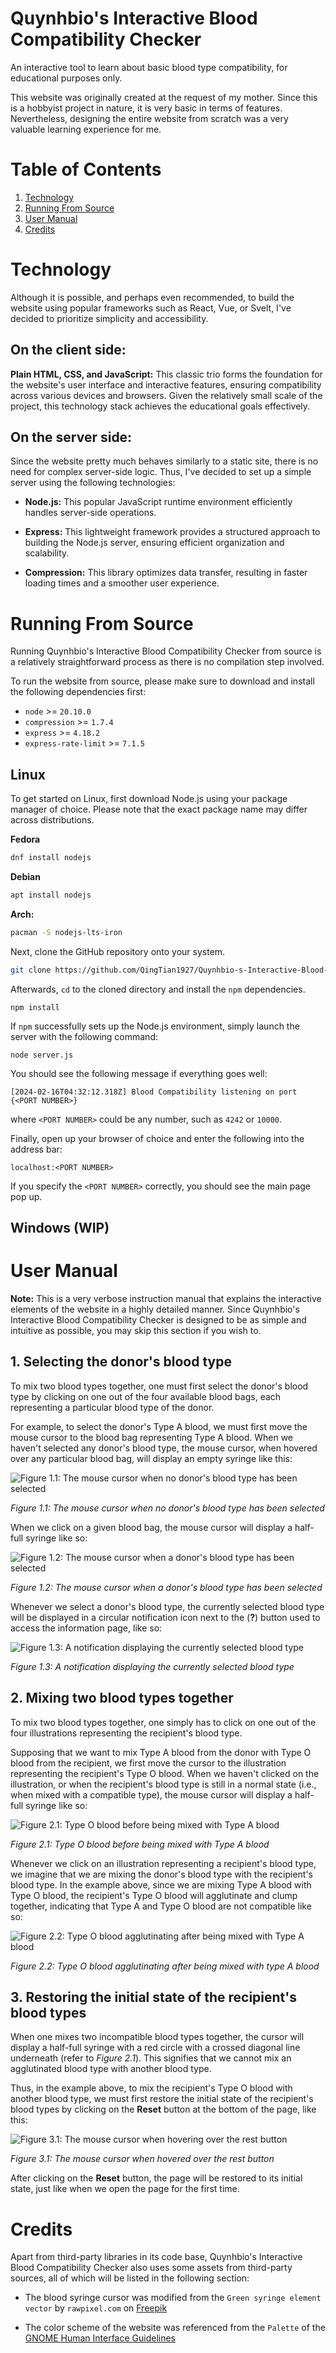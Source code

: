 Quynhbio's Interactive Blood Compatibility Checker
==================================================

An interactive tool to learn about basic blood type compatibility, for educational purposes only.

This website was originally created at the request of my mother. Since this is a hobbyist project in nature, it is very basic in terms of features. Nevertheless, designing the entire website from scratch was a very valuable learning experience for me.

# Table of Contents
1. [Technology](#technology)
1. [Running From Source](#running-from-source)
1. [User Manual](#user-manual)
1. [Credits](#credits)

# Technology
Although it is possible, and perhaps even recommended, to build the website using popular frameworks such as React, Vue, or Svelt, I've decided to prioritize simplicity and accessibility.

## On the client side:
**Plain HTML, CSS, and JavaScript:** This classic trio forms the foundation for the website's user interface and interactive features, ensuring compatibility across various devices and browsers. Given the relatively small scale of the project, this technology stack achieves the educational goals effectively.

## On the server side:
Since the website pretty much behaves similarly to a static site, there is no need for complex server-side logic. Thus, I've decided to set up a simple server using the following technologies:

* **Node.js:** This popular JavaScript runtime environment efficiently handles server-side operations.

* **Express:** This lightweight framework provides a structured approach to building the Node.js server, ensuring efficient organization and scalability.

* **Compression:** This library optimizes data transfer, resulting in faster loading times and a smoother user experience.

# Running From Source
Running Quynhbio's Interactive Blood Compatibility Checker from source is a relatively straightforward process as there is no compilation step involved.

To run the website from source, please make sure to download and install the following dependencies first:

* `node` >= `20.10.0`
* `compression` >= `1.7.4`
* `express` >= `4.18.2`
* `express-rate-limit` >= `7.1.5`

## Linux
To get started on Linux, first download Node.js using your package manager of choice. Please note that the exact package name may differ across distributions.

**Fedora**
``` sh
dnf install nodejs
```

**Debian**
``` sh
apt install nodejs
```

**Arch:**
``` sh
pacman -S nodejs-lts-iron
```

Next, clone the GitHub repository onto your system.
``` sh
git clone https://github.com/QingTian1927/Quynhbio-s-Interactive-Blood-Compatibility-Checker
```

Afterwards, `cd` to the cloned directory and install the `npm` dependencies.
```
npm install
```

If `npm` successfully sets up the Node.js environment, simply launch the server with the following command:
```
node server.js
```

You should see the following message if everything goes well:
```
[2024-02-16T04:32:12.318Z] Blood Compatibility listening on port {<PORT NUMBER>}
```

where `<PORT NUMBER>` could be any number, such as `4242` or `10000`.

Finally, open up your browser of choice and enter the following into the address bar:
```
localhost:<PORT NUMBER>
```

If you specify the `<PORT NUMBER>` correctly, you should see the main page pop up.

## Windows (WIP)

# User Manual
**Note:** This is a very verbose instruction manual that explains the interactive elements of the website in a highly detailed manner. Since Quynhbio's Interactive Blood Compatibility Checker is designed to be as simple and intuitive as possible, you may skip this section if you wish to.

## 1. Selecting the donor's blood type
To mix two blood types together, one must first select the donor's blood type by clicking on one out of the four available blood bags, each representing a particular blood type of the donor.

For example, to select the donor's Type A blood, we must first move the mouse cursor to the blood bag representing Type A blood. When we haven't selected any donor's blood type, the mouse cursor, when hovered over any particular blood bag, will display an empty syringe like this:

![Figure 1.1: The mouse cursor when no donor's blood type has been selected](public/assets/images/Manual/vi/Manual_SelectBloodBag_1.png)

_Figure 1.1: The mouse cursor when no donor's blood type has been selected_

When we click on a given blood bag, the mouse cursor will display a half-full syringe like so:

![Figure 1.2: The mouse cursor when a donor's blood type has been selected](public/assets/images/Manual/vi/Manual_SelectBloodBag_2.png)

_Figure 1.2: The mouse cursor when a donor's blood type has been selected_

Whenever we select a donor's blood type, the currently selected blood type will be displayed in a circular notification icon next to the (**?**) button used to access the information page, like so:

![Figure 1.3: A notification displaying the currently selected blood type](public/assets/images/Manual/vi/Manual_BloodTypeNotification.png)

_Figure 1.3: A notification displaying the currently selected blood type_

## 2. Mixing two blood types together
To mix two blood types together, one simply has to click on one out of the four illustrations representing the recipient's blood type.

Supposing that we want to mix Type A blood from the donor with Type O blood from the recipient, we first move the cursor to the illustration representing the recipient's Type O blood. When we haven't clicked on the illustration, or when the recipient's blood type is still in a normal state (i.e., when mixed with a compatible type), the mouse cursor will display a half-full syringe like so:

![Figure 2.1: Type O blood before being mixed with Type A blood](public/assets/images/Manual/vi/Manual_MixBlood_1.png)

_Figure 2.1: Type O blood before being mixed with Type A blood_

Whenever we click on an illustration representing a recipient's blood type, we imagine that we are mixing the donor's blood type with the recipient's blood type. In the example above, since we are mixing Type A blood with Type O blood, the recipient's Type O blood will agglutinate and clump together, indicating that Type A and Type O blood are not compatible like so:

![Figure 2.2: Type O blood agglutinating after being mixed with Type A blood](public/assets/images/Manual/vi/Manual_MixBlood_2.png)

_Figure 2.2: Type O blood agglutinating after being mixed with type A blood_

## 3. Restoring the initial state of the recipient's blood types
When one mixes two incompatible blood types together, the cursor will display a half-full syringe with a red circle with a crossed diagonal line underneath (refer to _Figure 2.1_). This signifies that we cannot mix an agglutinated blood type with another blood type.

Thus, in the example above, to mix the recipient's Type O blood with another blood type, we must first restore the initial state of the recipient's blood types by clicking on the **Reset** button at the bottom of the page, like this:

![Figure 3.1: The mouse cursor when hovering over the rest button](public/assets/images/Manual/vi/Manual_ResetButton.png)

_Figure 3.1: The mouse cursor when hovered over the rest button_

After clicking on the **Reset** button, the page will be restored to its initial state, just like when we open the page for the first time.

# Credits
Apart from third-party libraries in its code base, Quynhbio's Interactive Blood Compatibility Checker also uses some assets from third-party sources, all of which will be listed in the following section:

* The blood syringe cursor was modified from the `Green syringe element vector` by `rawpixel.com` on [Freepik](https://www.freepik.com/free-vector/green-syringe-element-vector_18722102.htm#query=Green%20syringe%20element%20vector&position=10&from_view=search&track=ais&uuid=f56c1b4a-9ccd-4f33-9e3a-6b5c1ace3d64)

* The color scheme of the website was referenced from the `Palette` of the [GNOME Human Interface Guidelines](https://developer.gnome.org/hig/reference/palette.html)